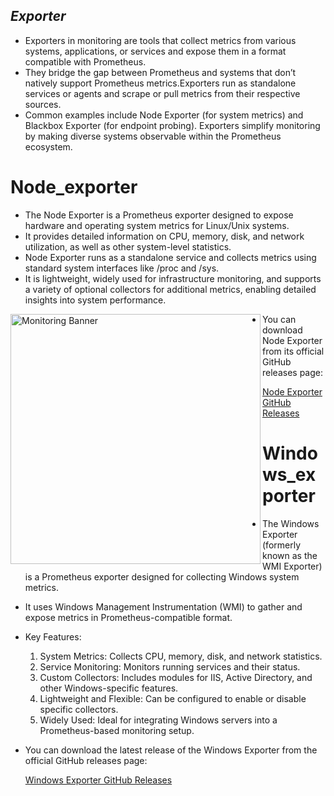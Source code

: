 ## *Exporter*
  - Exporters in monitoring are tools that collect metrics from various systems, applications, or services and expose them in a format compatible with Prometheus. 
  - They bridge the gap between Prometheus and systems that don’t natively support Prometheus metrics.Exporters run as standalone services or agents and scrape or pull metrics from their respective sources.
  - Common examples include Node Exporter (for system metrics) and Blackbox Exporter (for endpoint probing). Exporters simplify monitoring by making diverse systems observable within the Prometheus ecosystem.

# **Node_exporter**
  - The Node Exporter is a Prometheus exporter designed to expose hardware and operating system metrics for Linux/Unix systems.
  - It provides detailed information on CPU, memory, disk, and network utilization, as well as other system-level statistics.
  - Node Exporter runs as a standalone service and collects metrics using standard system interfaces like /proc and /sys.
  - It is lightweight, widely used for infrastructure monitoring, and supports a variety of optional collectors for additional metrics, enabling detailed insights into system performance.

<img align="left" src="https://miro.medium.com/v2/resize:fit:1200/1*3fz7PoCp6KzAlMPwqhtZVg.png" alt="Monitoring Banner" width="400"/>

  - You can download Node Exporter from its official GitHub releases page:

    [Node Exporter GitHub Releases](https://github.com/prometheus/node_exporter/releases)

# **Windows_exporter**
  - The Windows Exporter (formerly known as the WMI Exporter) is a Prometheus exporter designed for collecting Windows system metrics.
  - It uses Windows Management Instrumentation (WMI) to gather and expose metrics in Prometheus-compatible format.
  - Key Features:
      1. System Metrics: Collects CPU, memory, disk, and network statistics.
      2. Service Monitoring: Monitors running services and their status.
      3. Custom Collectors: Includes modules for IIS, Active Directory, and other Windows-specific features.
      4. Lightweight and Flexible: Can be configured to enable or disable specific collectors.
      5. Widely Used: Ideal for integrating Windows servers into a Prometheus-based monitoring setup.

  - You can download the latest release of the Windows Exporter from the official GitHub releases page:

    [Windows Exporter GitHub Releases](https://github.com/prometheus-community/windows_exporter/releases)
